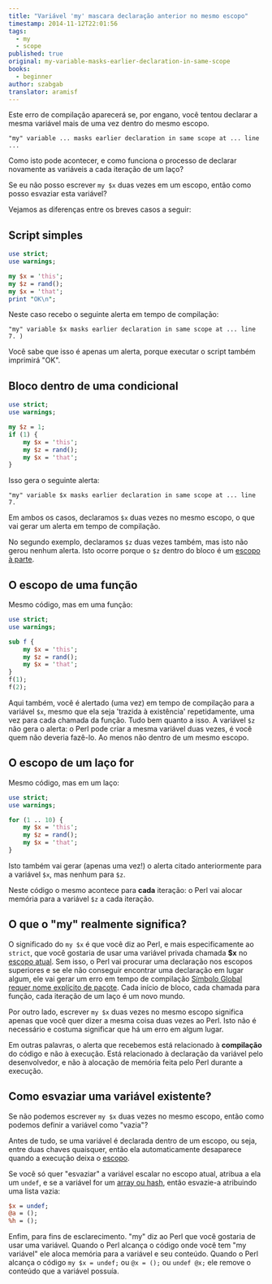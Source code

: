 ```yaml
---
title: "Variável 'my' mascara declaração anterior no mesmo escopo"
timestamp: 2014-11-12T22:01:56
tags:
  - my
  - scope
published: true
original: my-variable-masks-earlier-declaration-in-same-scope
books:
  - beginner
author: szabgab
translator: aramisf
---
```



Este erro de compilação aparecerá se, por engano, você tentou declarar a mesma
variável mais de uma vez dentro do mesmo escopo.

```
"my" variable ... masks earlier declaration in same scope at ... line ...
```

Como isto pode acontecer, e como funciona o processo de declarar novamente as
variáveis a cada iteração de um laço?

Se eu não posso escrever `my $x` duas vezes em um escopo, então como
posso esvaziar esta variável?


Vejamos as diferenças entre os breves casos a seguir:

## Script simples

```perl
use strict;
use warnings;

my $x = 'this';
my $z = rand();
my $x = 'that';
print "OK\n";
```

Neste caso recebo o seguinte alerta em tempo de compilação:

```
"my" variable $x masks earlier declaration in same scope at ... line 7. )
```

Você sabe que isso é apenas um alerta, porque executar o script também
imprimirá "OK".


## Bloco dentro de uma condicional

```perl
use strict;
use warnings;

my $z = 1;
if (1) {
    my $x = 'this';
    my $z = rand();
    my $x = 'that';
}
```

Isso gera o seguinte alerta:

```
"my" variable $x masks earlier declaration in same scope at ... line 7.
```

Em ambos os casos, declaramos `$x` duas vezes no mesmo escopo, o que
vai gerar um alerta em tempo de compilação.

No segundo exemplo, declaramos `$z` duas vezes também, mas isto não
gerou nenhum alerta. Isto ocorre porque o `$z` dentro do bloco é um
[escopo à parte](/escopo-das-variaveis-em-perl).

## O escopo de uma função

Mesmo código, mas em uma função:

```perl
use strict;
use warnings;

sub f {
    my $x = 'this';
    my $z = rand();
    my $x = 'that';
}
f(1);
f(2);
```

Aqui também, você é alertado (uma vez) em tempo de compilação para a variável
`$x`, mesmo que ela seja 'trazida à existência' repetidamente, uma vez
para cada chamada da função.
Tudo bem quanto a isso. A variável `$z` não gera o alerta:
o Perl pode criar a mesma variável duas vezes, é você quem não deveria
fazê-lo. Ao menos não dentro de um mesmo escopo.

## O escopo de um laço for

Mesmo código, mas em um laço:

```perl
use strict;
use warnings;

for (1 .. 10) {
    my $x = 'this';
    my $z = rand();
    my $x = 'that';
}
```

Isto também vai gerar (apenas uma vez!) o alerta citado anteriormente para a
variável `$x`, mas nenhum para `$z`.

Neste código o mesmo acontece para <b>cada</b> iteração:
o Perl vai alocar memória para a variável `$z` a cada iteração.

## O que o "my" realmente significa?

O significado do `my $x` é que você diz ao Perl, e mais especificamente ao
`strict`, que você gostaria de usar uma variável privada chamada
<b>$x</b> no [escopo atual](/escopo-das-variaveis-em-perl).
Sem isso, o Perl vai procurar uma declaração nos escopos superiores e se ele
não conseguir encontrar uma declaração em lugar algum, ele vai gerar um erro
em tempo de compilação <a
href="/simbolo-global-requer-nome-de-pacote-explicito">Símbolo Global requer
nome explícito de pacote</a>.
Cada início de bloco, cada chamada para função, cada iteração de um laço é um
novo mundo.

Por outro lado, escrever `my $x` duas vezes no mesmo escopo significa
apenas que você quer dizer a mesma coisa duas vezes ao Perl. Isto não é
necessário e costuma significar que há um erro em algum lugar.

Em outras palavras, o alerta que recebemos está relacionado à
<b>compilação</b> do código e não à execução. Está relacionado à declaração da
variável pelo desenvolvedor, e não à alocação de memória feita pelo Perl
durante a execução.

## Como esvaziar uma variável existente?

Se não podemos escrever `my $x` duas vezes no mesmo escopo, então
como podemos definir a variável como "vazia"?

Antes de tudo, se uma variável é declarada dentro de um escopo, ou seja, entre
duas chaves quaisquer, então ela automaticamente desaparece quando a execução
deixa o [escopo](/escopo-das-variaveis-em-perl).

Se você só quer "esvaziar" a variável escalar no escopo atual, atribua a ela
um `undef`, e se a variável for um <a
href="https://perlmaven.com/undef-on-perl-arrays-and-hashes">array ou hash</a>, então esvazie-a
atribuindo uma lista vazia:

```perl
$x = undef;
@a = ();
%h = ();
```

Enfim, para fins de esclarecimento. "my" diz ao Perl que você gostaria de usar
uma variável. Quando o Perl alcança o código onde você tem "my variável" ele
aloca memória para a variável e seu conteúdo.
Quando o Perl alcança o código `my $x = undef;` ou `@x = ();` ou
`undef @x;` ele remove o conteúdo que a variável possuía.
